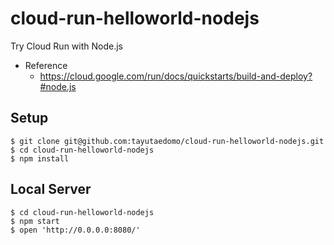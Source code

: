 # cloud-run-helloworld-nodejs
Try Cloud Run with Node.js

- Reference
  - https://cloud.google.com/run/docs/quickstarts/build-and-deploy?#node.js

## Setup
```
$ git clone git@github.com:tayutaedomo/cloud-run-helloworld-nodejs.git
$ cd cloud-run-helloworld-nodejs
$ npm install
```


## Local Server
```
$ cd cloud-run-helloworld-nodejs
$ npm start
$ open 'http://0.0.0.0:8080/'
```

